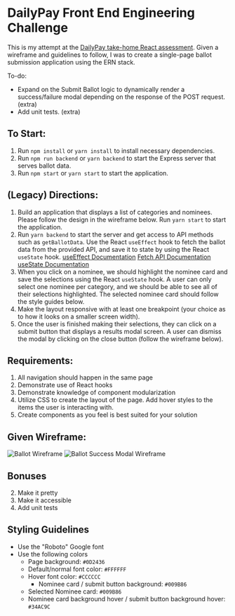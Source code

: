# DailyPay Front End Engineering Challenge

This is my attempt at the [DailyPay take-home React assessment](https://github.com/dailypay/react-take-home-test). Given a wireframe and guidelines to follow, I was to create a single-page ballot submission application using the ERN stack.

To-do:
  - Expand on the Submit Ballot logic to dynamically render a success/failure modal depending on the response of the POST request. (extra)
  - Add unit tests. (extra)
  
## To Start:
 1) Run `npm install` or `yarn install` to install necessary dependencies.
 2) Run `npm run backend` or `yarn backend` to start the Express server that serves ballot data.
 3) Run `npm start` or `yarn start` to start the application.

## (Legacy) Directions:
 1) Build an application that displays a list of categories and nominees. Please follow the design in the wireframe below. Run `yarn start` to start the application.
 2) Run `yarn backend` to start the server and get access to API methods such as `getBallotData`. Use the React `useEffect` hook to fetch the ballot data from the provided API, and save it to state by using the React `useState` hook.
 [useEffect Documentation](https://reactjs.org/docs/hooks-effect.html)
 [Fetch API Documentation](https://developer.mozilla.org/en-US/docs/Web/API/Fetch_API/Using_Fetch)
[useState Documentation](https://reactjs.org/docs/hooks-state.html)
 3) When you click on a nominee, we should highlight the nominee card and save the selections using the React `useState` hook. A user can only select one nominee per category, and we should be able to see all of their selections highlighted. The selected nominee card should follow the style guides below.
 4) Make the layout responsive with at least one breakpoint (your choice as to how it looks on a smaller screen width).
 5) Once the user is finished making their selections, they can click on a submit button that displays a results modal screen. A user can dismiss the modal by clicking on the close button (follow the wireframe below).

## Requirements:
 1) All navigation should happen in the same page
 2) Demonstrate use of React hooks
 3) Demonstrate knowledge of component modularization
 4) Utilize CSS to create the layout of the page. Add hover styles to the items the user is interacting with.
 5) Create components as you feel is best suited for your solution

## Given Wireframe:
![Ballot Wireframe](src/take-home-wire.jpg?raw=true "Ballot Wireframe")
![Ballot Success Modal Wireframe](src/take-home-success.jpg?raw=true "Ballot Success Modal Wireframe")

## Bonuses
2) Make it pretty
3) Make it accessible
4) Add unit tests

## Styling Guidelines

- Use the "Roboto" Google font
- Use the following colors
	- Page background: `#0D2436`
	- Default/normal font color: `#FFFFFF`
  - Hover font color: `#CCCCCC`
	- Nominee card / submit button background: `#009B86`
  - Selected Nominee card: `#009B86`
  - Nominee card background hover / submit button background hover: `#34AC9C`
